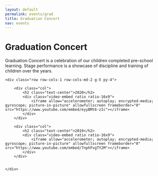```yaml
---
layout: default
permalink: events/grad
title: Graduation Concert
nav: events
---
```


<div class="container py-4 mb-2 col-xl-10">
	<h1 class="display-5 text-center">Graduation Concert</h1>
	<p class="lead">Graduation Concert is a celebration of our children completed pre-school learning. Stage performance is a showcase of discipline and training of children over the years.</p>

	<div class="row row-cols-1 row-cols-md-2 g-5 py-4">

		<div class="col">
			<h2 class="text-center">2020</h2>
            <div class="video-embed ratio ratio-16x9">
                <iframe allow="accelerometer; autoplay; encrypted-media; gyroscope; picture-in-picture" allowfullscreen frameborder="0" src="https://www.youtube.com/embed/eyyBMt6-zIc"></iframe>
            </div>
        </div>

		<div class="col">
			<h2 class="text-center">2019</h2>
            <div class="video-embed ratio ratio-16x9">
                <iframe allow="accelerometer; autoplay; encrypted-media; gyroscope; picture-in-picture" allowfullscreen frameborder="0" src="https://www.youtube.com/embed/7nphFvgTY2M"></iframe>
            </div>
        </div>


	</div>

</div>

